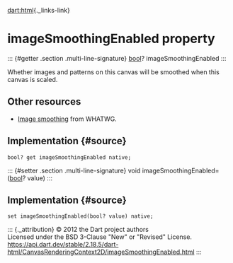 [dart:html](../../dart-html/dart-html-library){._links-link}

imageSmoothingEnabled property
==============================

::: {#getter .section .multi-line-signature}
[bool](../../dart-core/bool-class)? imageSmoothingEnabled
:::

Whether images and patterns on this canvas will be smoothed when this
canvas is scaled.

Other resources
---------------

-   [Image
    smoothing](https://html.spec.whatwg.org/multipage/scripting.html#image-smoothing)
    from WHATWG.

Implementation {#source}
--------------

``` {.language-dart data-language="dart"}
bool? get imageSmoothingEnabled native;
```

::: {#setter .section .multi-line-signature}
void imageSmoothingEnabled=([bool](../../dart-core/bool-class)? value)
:::

Implementation {#source}
--------------

``` {.language-dart data-language="dart"}
set imageSmoothingEnabled(bool? value) native;
```

::: {._attribution}
© 2012 the Dart project authors\
Licensed under the BSD 3-Clause \"New\" or \"Revised\" License.\
<https://api.dart.dev/stable/2.18.5/dart-html/CanvasRenderingContext2D/imageSmoothingEnabled.html>
:::
